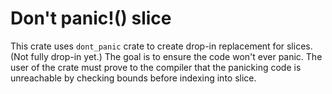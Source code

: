 Don't panic!() slice
====================

This crate uses `dont_panic` crate to create drop-in replacement for slices. (Not fully drop-in
yet.) The goal is to ensure the code won't ever panic. The user of the crate must prove to the
compiler that the panicking code is unreachable by checking bounds before indexing into slice.
